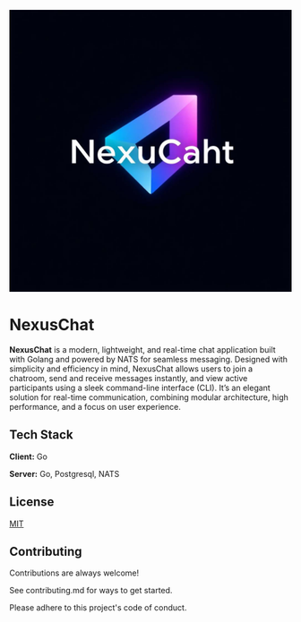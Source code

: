 ![Logo](logo.jpg)
# NexusChat
**NexusChat** is a modern, lightweight, and real-time chat application built with Golang and powered by NATS for seamless messaging. Designed with simplicity and efficiency in mind, NexusChat allows users to join a chatroom, send and receive messages instantly, and view active participants using a sleek command-line interface (CLI). It’s an elegant solution for real-time communication, combining modular architecture, high performance, and a focus on user experience.
## Tech Stack

**Client:** Go

**Server:** Go, Postgresql, NATS


## License

[MIT](https://choosealicense.com/licenses/mit/)


## Contributing

Contributions are always welcome!

See contributing.md for ways to get started.

Please adhere to this project's code of conduct.
